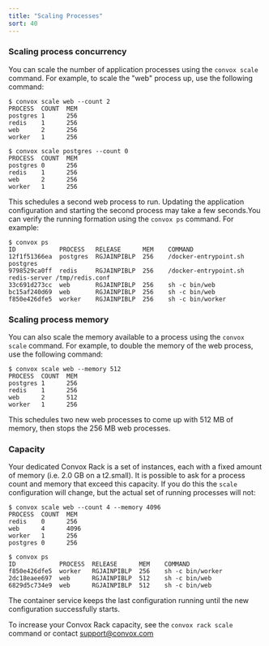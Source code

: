 ```yaml
---
title: "Scaling Processes"
sort: 40
---
```

### Scaling process concurrency

You can scale the number of application processes using the `convox scale` command. For example, to scale the "web" process up, use the following command:

    $ convox scale web --count 2
    PROCESS  COUNT  MEM
    postgres 1      256
    redis    1      256
    web      2      256
    worker   1      256

    $ convox scale postgres --count 0
    PROCESS  COUNT  MEM
    postgres 0      256
    redis    1      256
    web      2      256
    worker   1      256

This schedules a second web process to run. Updating the application configuration and starting the second process may take a few seconds.You can verify the running formation using the `convox ps` command. For example:

    $ convox ps
    ID            PROCESS   RELEASE      MEM    COMMAND
    12f1f51366ea  postgres  RGJAINPIBLP  256    /docker-entrypoint.sh postgres
    9798529ca0ff  redis     RGJAINPIBLP  256    /docker-entrypoint.sh redis-server /tmp/redis.conf
    33c691d273cc  web       RGJAINPIBLP  256    sh -c bin/web
    bc15af240d69  web       RGJAINPIBLP  256    sh -c bin/web
    f850e426dfe5  worker    RGJAINPIBLP  256    sh -c bin/worker

### Scaling process memory

You can also scale the memory available to a process using the `convox scale` command. For example, to double the memory of the web process, use the following command:

    $ convox scale web --memory 512
    PROCESS  COUNT  MEM
    postgres 1      256
    redis    1      256
    web      2      512
    worker   1      256

This schedules two new web processes to come up with 512 MB of memory, then stops the 256 MB web processes.

### Capacity

Your dedicated Convox Rack is a set of instances, each with a fixed amount of memory (i.e. 2.0 GB on a t2.small). It is possible to ask for a process count and memory that exceed this capacity. If you do this the `scale` configuration will change, but the actual set of running processes will not:

    $ convox scale web --count 4 --memory 4096
    PROCESS  COUNT  MEM
    redis    0      256
    web      4      4096
    worker   1      256
    postgres 0      256

    $ convox ps
    ID            PROCESS  RELEASE      MEM    COMMAND
    f850e426dfe5  worker   RGJAINPIBLP  256    sh -c bin/worker
    2dc18eaee697  web      RGJAINPIBLP  512    sh -c bin/web
    6829d5c734e9  web      RGJAINPIBLP  512    sh -c bin/web

The container service keeps the last configuration running until the new configuration successfully starts.

To increase your Convox Rack capacity, see the `convox rack scale` command or contact support@convox.com
